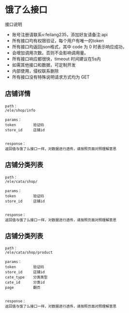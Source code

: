 
# 饿了么接口

接口说明
* 账号注册请联系v:feilang235，添加好友请备注:api
* 所有接口均有权限验证，每个用户有唯一的token
* 所有接口均返回json格式，其中 code 为 0 时表示响应成功，
* 会增加调用次数。否则不会影响调用量。
* 所有接口响应都很快，timeout 时间建议在5s内
* 如需其他接口和数据，可定制开发
* 内部使用，侵权联系删除
* 所有接口没有特殊说明请求方式均为 GET

## 店铺详情
```
path：
/ele/shop/info

params：
token	     验证码
store_id     店铺id


response：
返回值与饿了么接口一样，对数据进行透传，请按照页面对照理解意思
```

## 店铺分类列表
```
path：
/ele/cata/shop/

params：
token	     验证码
store_id     店铺id


response：
返回值与饿了么接口一样，对数据进行透传，请按照页面对照理解意思
```

## 店铺分类列表
```
path：
/ele/cata/shop/product

params：
token	     验证码
store_id     店铺id
cate_type    分类类型
cate_id      分类id
page         翻页


response：
返回值与饿了么接口一样，对数据进行透传，请按照页面对照理解意思
```
